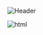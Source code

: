 ![Header](https://developers.giphy.com/branch/master/static/api-512d36c09662682717108a38bbb5c57d.gif)

![html](https://img.shields.io/badge/HTML-090909?style=for-the-badge&logo=html)
